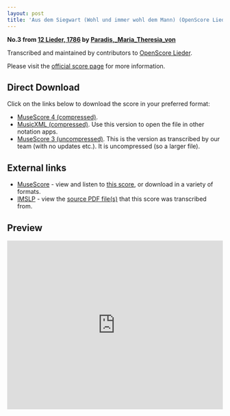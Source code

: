 ```yaml
---
layout: post
title: 'Aus dem Siegwart (Wohl und immer wohl dem Mann) (OpenScore Lieder Corpus)'
---
```


__No.3 from [12 Lieder, 1786](https://fourscoreandmore.org/openscore/lieder/Paradis%2C_Maria_Theresia_von/12_Lieder%2C_1786/) by [Paradis,_Maria_Theresia_von](https://fourscoreandmore.org/openscore/lieder/Paradis%2C_Maria_Theresia_von)__

Transcribed and maintained by contributors to [OpenScore Lieder].

Please visit the [official score page] for more information.

[official score page]: https://musescore.com/openscore-lieder-corpus/scores/5900749
[OpenScore Lieder]: https://musescore.com/openscore-lieder-corpus

## Direct Download

Click on the links below to download the score in your preferred format:
- [MuseScore 4 (compressed)](https://fourscoreandmore.org/openscore/lieder/Paradis%2C_Maria_Theresia_von/12_Lieder%2C_1786/03_Aus_dem_Siegwart_%28Wohl_und_immer_wohl_dem_Mann%29.mscz).
- [MusicXML (compressed)](https://fourscoreandmore.org/openscore/lieder/Paradis%2C_Maria_Theresia_von/12_Lieder%2C_1786/03_Aus_dem_Siegwart_%28Wohl_und_immer_wohl_dem_Mann%29.mxl). Use this version to open the file in other notation apps.
- [MuseScore 3 (uncompressed)](https://raw.githubusercontent.com/OpenScore/Lieder/refs/heads/main/scores/Paradis%2C_Maria_Theresia_von/12_Lieder%2C_1786/03_Aus_dem_Siegwart_%28Wohl_und_immer_wohl_dem_Mann%29/lc5900749.mscx). This is the version as transcribed by our team (with no updates etc.). It is uncompressed (so a larger file).

## External links

- [MuseScore] - view and listen to [this score][MuseScore], or download in a variety of formats.
- [IMSLP] - view the [source PDF file(s)][IMSLP] that this score was transcribed from.

[MuseScore]: https://musescore.com/score/5900749
[IMSLP]: https://imslp.org/wiki/Special:ReverseLookup/256073

## Preview

<iframe width="100%" height="394" src="https://musescore.com/openscore-lieder-corpus/scores/5900749/embed" frameborder="0" allowfullscreen allow="autoplay; fullscreen"></iframe>
